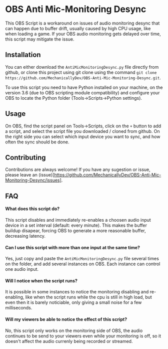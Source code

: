 # OBS Anti Mic-Monitoring Desync

This OBS Script is a workaround on issues of audio monitoring desync that can happen due to buffer drift, usually caused by high CPU usage, like when loading a game.
If your OBS audio monitoring gets delayed over time, this script may mitigate the issue.


## Installation

You can either download the `AntiMicMonitoringDesync.py` file directly from github, or clone this project using git clone using the command `git clone https://github.com/MechanicallyDev/OBS-Anti-Mic-Monitoring-Desync.git`.

To use this script you need to have Python installed on your machine, on the version 3.6 (due to OBS scripting module compatibility) and configure your OBS to locate the Python folder (Tools->Scripts->Python settings).


## Usage

On OBS, find the script panel on Tools->Scripts, click on the `+` button to add a script, and select the script file you downloaded / cloned from github.
On the right side you can select which input device you want to sync, and how often the sync should be done.


## Contributing

Contributions are always welcome! If you have any sugestion or issue, please leave an (issue)[https://github.com/MechanicallyDev/OBS-Anti-Mic-Monitoring-Desync/issues].


## FAQ

#### What does this script do?

This script disables and immediately re-enables a choosen audio input device in a set interval (default: every minute).
This makes the buffer buildup disapear, forcing OBS to generate a more reasonable buffer, decreasing latency.


#### Can I use this script with more than one input at the same time?

Yes, just copy and paste the `AntiMicMonitoringDesync.py` file several times on the folder, and add several instances on OBS. Each instance can control one audio input.


#### Will I notice when the script runs?

It is possible in some instances to notice the monitoring disabling and re-enabling, like when the script runs while the cpu is still in high load, but even then it is barely noticiable, only giving a small noise for a few milliseconds.


#### Will my viewers be able to notice the effect of this script?

No, this script only works on the monitoring side of OBS, the audio continues to be send to your viewers even while your monitoring is off, so it doesn't affect the audio currenly being recorded or streamed.
